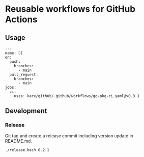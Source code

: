 # Reusable workflows for GitHub Actions

## Usage
```
---
name: CI
on:
  push:
    branches:
      - main
  pull_request:
    branches:
      - main
jobs:
  ci:
    uses: kare/github/.github/workflows/go-pkg-ci.yaml@v0.3.1
```

## Development
### Release
Git tag and create a release commit including version update in README.md.
```bash
./release.bash 0.2.1
```
